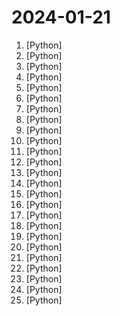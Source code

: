 # 2024-01-21

1. [](https://github.comundefined "1 min voice data can also be used to train a good TTS model! (few shot voice cloning)") [Python]
2. [](https://github.comundefined "") [Python]
3. [](https://github.comundefined "Home Assistant integration for Haier hOn: support for Haier/Candy/Hoover home appliances like washing machines and air conditioners in 19 languages.") [Python]
4. [](https://github.comundefined "Control hOn devices with python") [Python]
5. [](https://github.comundefined "Official implementation for the paper: Code Generation with AlphaCodium: From Prompt Engineering to Flow Engineering") [Python]
6. [](https://github.comundefined "Vision Mamba: Efficient Visual Representation Learning with Bidirectional State Space Model") [Python]
7. [](https://github.comundefined "A code-first agent framework for seamlessly planning and executing data analytics tasks.") [Python]
8. [](https://github.comundefined "") [Python]
9. [](https://github.comundefined "Unofficial implementation of PhotoMaker for ComfyUI") [Python]
10. [](https://github.comundefined "SGLang is a structured generation language designed for large language models (LLMs). It makes your interaction with LLMs faster and more controllable.") [Python]
11. [](https://github.comundefined "Question and Answer based on Anything.") [Python]
12. [](https://github.comundefined "Prometheus-based Kubernetes Resource Recommendations") [Python]
13. [](https://github.comundefined "Curso para aprender el lenguaje de programación Python desde cero y para principiantes. 75 clases, 37 horas en vídeo, código, proyectos y grupo de chat. Fundamentos, frontend, backend, testing, IA...") [Python]
14. [](https://github.comundefined "Official release of InternLM2 7B and 20B base and chat models. 200K context support") [Python]
15. [](https://github.comundefined "Cross-platform, fast, feature-rich, GPU based terminal") [Python]
16. [](https://github.comundefined "Bisheng is an open LLM devops platform for next generation AI applications.") [Python]
17. [](https://github.comundefined "12306智能刷票，订票") [Python]
18. [](https://github.comundefined "🤗 Transformers: State-of-the-art Machine Learning for Pytorch, TensorFlow, and JAX.") [Python]
19. [](https://github.comundefined "💫 Industrial-strength Natural Language Processing (NLP) in Python") [Python]
20. [](https://github.comundefined "") [Python]
21. [](https://github.comundefined "FP16xINT4 LLM inference kernel that can achieve near-ideal ~4x speedups up to medium batchsizes of 16-32 tokens.") [Python]
22. [](https://github.comundefined "Open deep learning compiler stack for cpu, gpu and specialized accelerators") [Python]
23. [](https://github.comundefined "中文Mixtral-8x7B（Chinese-Mixtral-8x7B）") [Python]
24. [](https://github.comundefined "VideoCrafter2: Overcoming Data Limitations for High-Quality Video Diffusion Models") [Python]
25. [](https://github.comundefined "") [Python]

